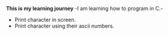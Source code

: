 **This is my learning journey**
-I am learning how to program in C.-
* Print character in screen.
* Print character using their ascii numbers.
